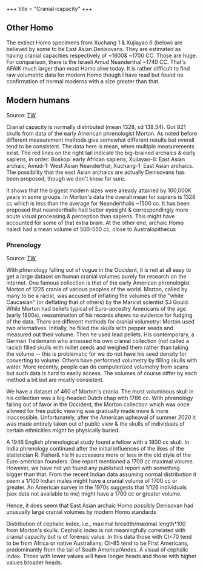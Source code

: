 +++
title = "Cranial-capacity"
+++

## Other Homo
The extinct Homo specimens from Xuchang 1 & Xujiayao 6 (below) are believed by some to be East Asian Denisovans. They are estimated as having cranial capacities respectively of ~1800& ~1700 CC. Those are huge. For comparison, there is the Israeli Amud Neanderthal ~1740 CC. That's AFAIK much larger than most Homo alive today. It is rather difficult to find raw volumetric data for modern Homo though I have read but found no confirmation of normal moderns with a size greater than that.

## Modern humans
Source: [TW](https://threadreaderapp.com/thread/1655054356255846402.html)

Cranial capacity is normally distributed (mean 1328, sd 138.34). Got 821 skulls from data of the early American phrenologist Morton. As noted before different measurement methods give somewhat different results but overall tend to be consistent. The data here is mean, when multiple measurements exist. The red lines on the right tail indicate the big-brained archaics & early sapiens, in order: Boskop: early African sapiens; Xujiayao-6: East Asian archaic; Amud-1: West Asian Neanderthal; Xuchang-1: East Asian archaics. The possibility that the east Asian archaics are actually Denisovans has been proposed, though we don't know for sure. 

It shows that the biggest modern sizes were already attained by 100,000K years in some groups. In Morton's data the overall mean for sapiens is 1328 cc which is less than the average for Neanderthalis ~1500 cc. It has been proposed that neanderthalis had better eyesight & correspondingly more acute visual processing & perception than sapiens. This might have accounted for some of that extra brain. At the other end, archaic Homo naledi had a mean volume of 500-550 cc, close to Australopithecus

### Phrenology
Source: [TW](https://threadreaderapp.com/thread/1654922904444755968.html)

With phrenology falling out of vogue in the Occident, it is not at all easy to get a large dataset on human cranial volumes purely for research on the internet. One famous collection is that of the early American phrenologist Morton of 1225 crania of various peoples of the world. Morton, called by many to be a racist, was accused of inflating the volumes of the "white Caucasian" (or deflating that of others) by the Marxist scientist SJ Gould. While Morton had beliefs typical of Euro-ancestry Americans of the age (early 1800s), reexamination of his records shows no evidence for fudging of the data. There are different methods for cranial volumetry: Morton used two alternatives. Initially, he filled the skulls with pepper seeds and measured out their volume. Then he used lead pellets. His contemporary, a German Tiedemann who amassed his own cranial collection (*not* called a racist) filled skulls with millet seeds and weighed them rather than taking the volume -- this is problematic for we do not have his seed density for converting to volume. Others have performed volumetry by filling skulls with water. More recently, people can do computerized volumetry from scans but such data is hard to easily access. The volumes of course differ by each method a bit but are mostly consistent. 

We have a dataset of 460 of Morton's crania. The most voluminous skull in his collection was a big-headed Dutch chap with 1786 cc. With phrenology falling out of favor in the Occident, the Morton collection which was once allowed for free public viewing was gradually made more & more inaccessible. Unfortunately, after the American upheaval of summer 2020 it was made entirely taken out of public view & the skulls of individuals of certain ethnicities might be physically buried. 

A 1946 English phrenological study found a fellow with a 1800 cc skull. In India phrenology continued after the initial influences of the likes of the statistician R. Fisher& his H successors more or less in the old style of the Euro-american founders. One report mentioned a 1709 cc maximal volume. However, we have not yet found any published report with something bigger than that. From the recent Indian data assuming normal distribution it seem a 1/100 Indian males might have a cranial volume of 1700 cc or greater. An American survey in the 1970s suggests that 1/126 individuals (sex data not available to me) might have a 1700 cc or greater volume. 

Hence, it does seem that East Asian archaic Homo possibly Denisovan had unusually large cranial volumes by modern Homo standards


Distribution of cephalic index, i.e., maximal breadth/maximal length*100 from Morton's skulls. Cephalic index is not meaningfully correlated with cranial capacity but is of forensic value. In this data those with CI<70 tend to be from Africa or native Australians; CI>85 tend to be First Americans, predominantly from the tail of South America/Andes. A visual of cephalic index. Those with lower values will have longer heads and those with higher values broader heads.